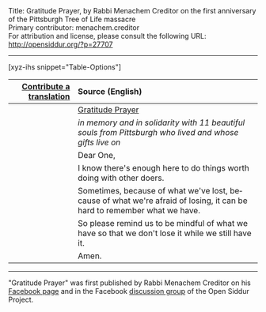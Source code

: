 <html>
<head></head>
<body>
Title: Gratitude Prayer, by Rabbi Menachem Creditor on the first anniversary of the Pittsburgh Tree of Life massacre<br />
Primary contributor: menachem.creditor<br />
For attribution and license, please consult the following URL: <a href="http://opensiddur.org/?p=27707">http://opensiddur.org/?p=27707</a>
<p />
<hr />

[xyz-ihs snippet="Table-Options"]<table style="margin-left: auto; margin-right: auto;" class="draggable">
<thead><tr><th id="x" style="text-align: right;"><a href="https://opensiddur.org/contributing/upload/">Contribute a translation</a></th><th style="text-align: left;">Source (English)</th></tr></thead>
<tbody>
<tr><td style="vertical-align:top;">
<div class="liturgy" lang="he">

</span></div></td>
 
<td style="vertical-align:top;">
<div class="english" lang="en">
<u>Gratitude Prayer</u>
</div></td></tr>


<tr><td style="vertical-align:top;">
<div class="liturgy" lang="he">

</span></div></td>
 
<td style="vertical-align:top;">
<div class="english" lang="en">
<em>in memory and in solidarity with 11 beautiful souls from Pittsburgh who lived and whose gifts live on</em>
</div></td></tr>


<tr><td style="vertical-align:top;">
<div class="liturgy" lang="he">

</span></div></td>
 
<td style="vertical-align:top;">
<div class="english" lang="en">
Dear One,
</div></td></tr>


<tr><td style="vertical-align:top;">
<div class="liturgy" lang="he">

</span></div></td>
 
<td style="vertical-align:top;">
<div class="english" lang="en">
I know there's enough here
to do things worth doing
with other doers.
</div></td></tr>


<tr><td style="vertical-align:top;">
<div class="liturgy" lang="he">

</span></div></td>
 
<td style="vertical-align:top;">
<div class="english" lang="en">
Sometimes,
because of what we've lost,
because of what we're afraid of losing,
it can be hard to remember what we have.
</div></td></tr>


<tr><td style="vertical-align:top;">
<div class="liturgy" lang="he">

</span></div></td>
 
<td style="vertical-align:top;">
<div class="english" lang="en">
So please remind us
to be mindful of what we have
so that we don't lose it
while we still have it.
</div></td></tr>


<tr><td style="vertical-align:top;">
<div class="liturgy" lang="he">

</span></div></td>
 
<td style="vertical-align:top;">
<div class="english" lang="en">
Amen.
</div></td></tr>
</tbody></table>

<hr />

"Gratitude Prayer" was first published by Rabbi Menachem Creditor on his <a href="https://www.facebook.com/photo.php?fbid=10157607926749450&set=a.10150190178784450&type=3">Facebook page</a> and in the Facebook <a href="https://www.facebook.com/groups/opensiddur/permalink/10156975193367746/">discussion group</a> of the Open Siddur Project.
</body>
</html>